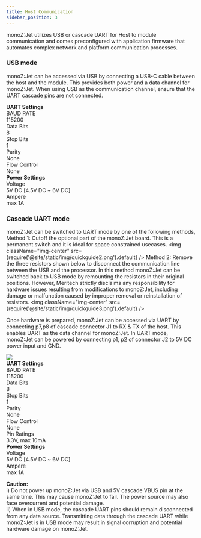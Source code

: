 ```yaml
---
title: Host Communication 
sidebar_position: 3
---
```

monoZ:Jet utilizes USB or cascade UART for Host to module communication and comes preconfigured with application firmware that automates complex network and platform communication processes.

### USB mode
monoZ:Jet can be accessed via USB by connecting a USB-C cable between the host and the module. This provides both power and a data channel for monoZ:Jet. When using USB as the communication channel, ensure that the UART cascade pins are not connected.

<div className="card">
    <div className="card__body">
       <div><b>UART Settings</b></div>
       <div className="row">
        <div className="col col--4">BAUD RATE</div>
        <div className="col col--8">115200</div>
       </div>
       <div className="row">
        <div className="col col--4">Data Bits</div>
        <div className="col col--8">8</div>
       </div>
       <div className="row">
        <div className="col col--4">Stop Bits</div>
        <div className="col col--8">1</div>
       </div>
       <div className="row">
        <div className="col col--4">Parity</div>
        <div className="col col--8">None</div>
       </div>
       <div className="row">
        <div className="col col--4">Flow Control</div>
        <div className="col col--8">None</div>
       </div>
    </div>
</div>
<div className="card">
    <div className="card__body">
       <div><b>Power Settings</b></div>
       <div className="row">
        <div className="col col--4">Voltage</div>
        <div className="col col--8">5V DC [4.5V DC ~ 6V DC]</div>
       </div>
       <div className="row">
        <div className="col col--4">Ampere</div>
        <div className="col col--8">max 1A</div>
       </div>
    </div>
</div>

### Cascade UART mode
monoZ:Jet can be switched to UART mode by one of the following methods,
    Method 1: Cutoff the optional part of the monoZ:Jet board. This is a permanent switch and it is ideal for space constrained usecases. 
    <img className="img-center" src={require('@site/static/img/quickguide2.png').default} />
    Method 2: Remove the three resistors shown below to disconnect the communication line between the USB and the processor. In this method monoZ:Jet can be switched back to USB mode by remounting the resistors in their original positions. However, Meritech strictly disclaims any responsibility for hardware issues resulting from modifications to monoZ:Jet, including damage or malfunction caused by improper removal or reinstallation of resistors.
    <img className="img-center" src={require('@site/static/img/quickguide3.png').default} />

Once hardware is prepared, monoZ:Jet can be accessed via UART by connecting p7,p8 of cascade connector J1 to  RX & TX of the host. This enables UART as the data channel for monoZ:Jet. In UART mode, monoZ:Jet can be powered by connecting p1, p2 of connector J2 to 5V DC power input and GND. 

<div className="card">
    <div className="card__body">
        <img src={require('@site/static/img/uart.jpg').default} />
    </div>
</div>

<div className="card">
    <div className="card__body">
       <div><b>UART Settings</b></div>
       <div className="row">
        <div className="col col--4">BAUD RATE</div>
        <div className="col col--8">115200</div>
       </div>
       <div className="row">
        <div className="col col--4">Data Bits</div>
        <div className="col col--8">8</div>
       </div>
       <div className="row">
        <div className="col col--4">Stop Bits</div>
        <div className="col col--8">1</div>
       </div>
       <div className="row">
        <div className="col col--4">Parity</div>
        <div className="col col--8">None</div>
       </div>
       <div className="row">
        <div className="col col--4">Flow Control</div>
        <div className="col col--8">None</div>
       </div>
       <div className="row">
        <div className="col col--4">Pin Ratings</div>
        <div className="col col--8">3.3V, max 10mA</div>
       </div>
    </div>
</div>
<div className="card">
    <div className="card__body">
       <div><b>Power Settings</b></div>
       <div className="row">
        <div className="col col--4">Voltage</div>
        <div className="col col--8">5V DC [4.5V DC ~ 6V DC]</div>
       </div>
       <div className="row">
        <div className="col col--4">Ampere</div>
        <div className="col col--8">max 1A</div>
       </div>
    </div>
</div>

**Caution:**
<br/>i)	Do not power up monoZ:Jet via USB and 5V cascade VBUS pin at the same time. This may cause monoZ:Jet to fail. The power source may also face overcurrent and potential damage.
<br/>ii) When in USB mode, the cascade UART pins should remain disconnected from any data source. Transmitting data through the cascade UART while monoZ:Jet is in USB mode may result in signal corruption and potential hardware damage on monoZ:Jet.

